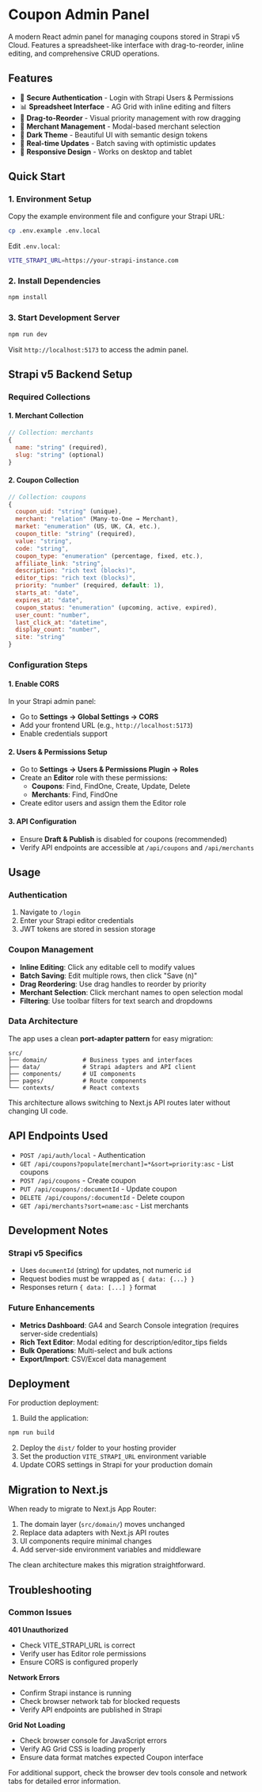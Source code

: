 # Coupon Admin Panel

A modern React admin panel for managing coupons stored in Strapi v5 Cloud. Features a spreadsheet-like interface with drag-to-reorder, inline editing, and comprehensive CRUD operations.

## Features

- 🔐 **Secure Authentication** - Login with Strapi Users & Permissions
- 📊 **Spreadsheet Interface** - AG Grid with inline editing and filters  
- 🎯 **Drag-to-Reorder** - Visual priority management with row dragging
- 🏪 **Merchant Management** - Modal-based merchant selection
- 🎨 **Dark Theme** - Beautiful UI with semantic design tokens
- 🔄 **Real-time Updates** - Batch saving with optimistic updates
- 📱 **Responsive Design** - Works on desktop and tablet

## Quick Start

### 1. Environment Setup

Copy the example environment file and configure your Strapi URL:

```bash
cp .env.example .env.local
```

Edit `.env.local`:
```bash
VITE_STRAPI_URL=https://your-strapi-instance.com
```

### 2. Install Dependencies

```bash
npm install
```

### 3. Start Development Server

```bash
npm run dev
```

Visit `http://localhost:5173` to access the admin panel.

## Strapi v5 Backend Setup

### Required Collections

#### 1. Merchant Collection
```javascript
// Collection: merchants
{
  name: "string" (required),
  slug: "string" (optional)
}
```

#### 2. Coupon Collection
```javascript
// Collection: coupons
{
  coupon_uid: "string" (unique),
  merchant: "relation" (Many-to-One → Merchant),
  market: "enumeration" (US, UK, CA, etc.),
  coupon_title: "string" (required),
  value: "string",
  code: "string", 
  coupon_type: "enumeration" (percentage, fixed, etc.),
  affiliate_link: "string",
  description: "rich text (blocks)",
  editor_tips: "rich text (blocks)",
  priority: "number" (required, default: 1),
  starts_at: "date",
  expires_at: "date",
  coupon_status: "enumeration" (upcoming, active, expired),
  user_count: "number",
  last_click_at: "datetime",
  display_count: "number", 
  site: "string"
}
```

### Configuration Steps

#### 1. Enable CORS
In your Strapi admin panel:
- Go to **Settings → Global Settings → CORS**
- Add your frontend URL (e.g., `http://localhost:5173`)
- Enable credentials support

#### 2. Users & Permissions Setup
- Go to **Settings → Users & Permissions Plugin → Roles**
- Create an **Editor** role with these permissions:
  - **Coupons**: Find, FindOne, Create, Update, Delete
  - **Merchants**: Find, FindOne
- Create editor users and assign them the Editor role

#### 3. API Configuration
- Ensure **Draft & Publish** is disabled for coupons (recommended)
- Verify API endpoints are accessible at `/api/coupons` and `/api/merchants`

## Usage

### Authentication
1. Navigate to `/login`
2. Enter your Strapi editor credentials
3. JWT tokens are stored in session storage

### Coupon Management
- **Inline Editing**: Click any editable cell to modify values
- **Batch Saving**: Edit multiple rows, then click "Save (n)" 
- **Drag Reordering**: Use drag handles to reorder by priority
- **Merchant Selection**: Click merchant names to open selection modal
- **Filtering**: Use toolbar filters for text search and dropdowns

### Data Architecture

The app uses a clean **port-adapter pattern** for easy migration:

```
src/
├── domain/          # Business types and interfaces
├── data/            # Strapi adapters and API client  
├── components/      # UI components
├── pages/           # Route components
└── contexts/        # React contexts
```

This architecture allows switching to Next.js API routes later without changing UI code.

## API Endpoints Used

- `POST /api/auth/local` - Authentication
- `GET /api/coupons?populate[merchant]=*&sort=priority:asc` - List coupons
- `POST /api/coupons` - Create coupon  
- `PUT /api/coupons/:documentId` - Update coupon
- `DELETE /api/coupons/:documentId` - Delete coupon
- `GET /api/merchants?sort=name:asc` - List merchants

## Development Notes

### Strapi v5 Specifics
- Uses `documentId` (string) for updates, not numeric `id`
- Request bodies must be wrapped as `{ data: {...} }`  
- Responses return `{ data: [...] }` format

### Future Enhancements
- **Metrics Dashboard**: GA4 and Search Console integration (requires server-side credentials)
- **Rich Text Editor**: Modal editing for description/editor_tips fields
- **Bulk Operations**: Multi-select and bulk actions
- **Export/Import**: CSV/Excel data management

## Deployment

For production deployment:

1. Build the application:
```bash
npm run build
```

2. Deploy the `dist/` folder to your hosting provider
3. Set the production `VITE_STRAPI_URL` environment variable
4. Update CORS settings in Strapi for your production domain

## Migration to Next.js

When ready to migrate to Next.js App Router:

1. The domain layer (`src/domain/`) moves unchanged
2. Replace data adapters with Next.js API routes
3. UI components require minimal changes
4. Add server-side environment variables and middleware

The clean architecture makes this migration straightforward.

## Troubleshooting

### Common Issues

**401 Unauthorized**
- Check VITE_STRAPI_URL is correct
- Verify user has Editor role permissions
- Ensure CORS is configured properly

**Network Errors**
- Confirm Strapi instance is running
- Check browser network tab for blocked requests
- Verify API endpoints are published in Strapi

**Grid Not Loading**
- Check browser console for JavaScript errors
- Verify AG Grid CSS is loading properly
- Ensure data format matches expected Coupon interface

For additional support, check the browser dev tools console and network tabs for detailed error information.